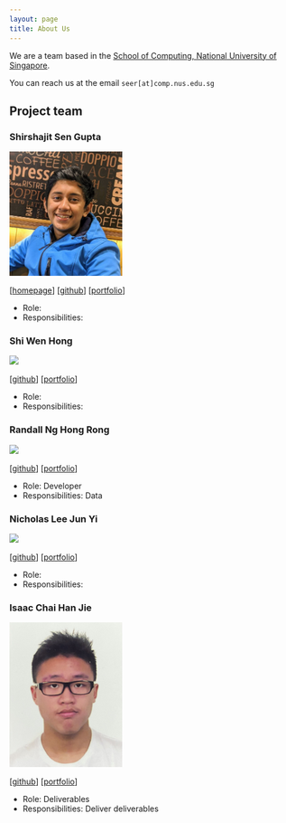 ```yaml
---
layout: page
title: About Us
---
```


We are a team based in the [School of Computing, National University of Singapore](http://www.comp.nus.edu.sg).

You can reach us at the email `seer[at]comp.nus.edu.sg`

## Project team

### Shirshajit Sen Gupta

<img src="images/people/shirsho.jpg" width="200px">

[[homepage](https://shirsho-12.github.io)]
[[github](https://github.com/shirsho-12)]
[[portfolio](team/johndoe.md)]

* Role: 
* Responsibilities:

### Shi Wen Hong

<img src="images/johndoe.png" width="200px">

[[github](http://github.com/jinbesan)]
[[portfolio](team/johndoe.md)]

* Role: 
* Responsibilities: 

### Randall Ng Hong Rong

<img src="images/johndoe.png" width="200px">

[[github](http://github.com/randallnhr)] 
[[portfolio](team/johndoe.md)]

* Role: Developer
* Responsibilities: Data

### Nicholas Lee Jun Yi

<img src="images/johndoe.png" width="200px">

[[github](http://github.com/nicleejy)]
[[portfolio](team/johndoe.md)]

* Role:
* Responsibilities:

### Isaac Chai Han Jie

<img src="images/gitsac.png" width="200px">

[[github](http://github.com/gitsac)]
[[portfolio](team/johndoe.md)]

* Role: Deliverables
* Responsibilities: Deliver deliverables